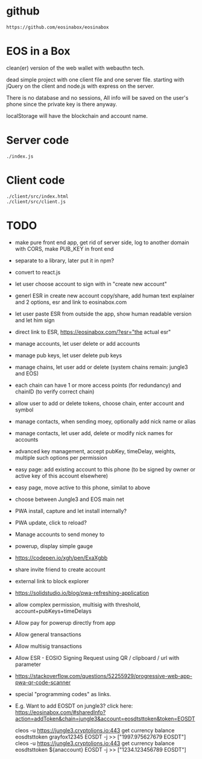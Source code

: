 # github

    https://github.com/eosinabox/eosinabox

# EOS in a Box

clean(er) version of the web wallet with webauthn tech.

dead simple project with one client file and one server file.
starting with jQuery on the client and node.js with express on the server.

There is no database and no sessions, All info will be saved on the user's phone since the private key is there anyway.

localStorage will have the blockchain and account name.

# Server code

    ./index.js

# Client code

    ./client/src/index.html
    ./client/src/client.js

# TODO

 * make pure front end app, get rid of server side, log to another domain with CORS, make PUB_KEY in front end
 * separate to a library, later put it in npm?
 * convert to react.js
 * let user choose account to sign with in "create new account"
 * generl ESR in create new account copy/share, add human text explainer and 2 options, esr and link to eosinabox.com
 * let user paste ESR from outside the app, show human readable version and let him sign
 * direct link to ESR, https://eosinabox.com/?esr="the actual esr"
 * manage accounts, let user delete or add accounts
 * manage pub keys, let user delete pub keys
 * manage chains, let user add or delete (system chains remain: jungle3 and EOS)
 * each chain can have 1 or more access points (for redundancy) and chainID (to verify correct chain)
 * allow user to add or delete tokens, choose chain, enter account and symbol
 * manage contacts, when sending moey, optionally add nick name or alias
 * manage contacts, let user add, delete or modify nick names for accounts
 * advanced key management, accept pubKey, timeDelay, weights, multiple such options per permission
 * easy page: add existing account to this phone (to be signed by owner or active key of this account elsewhere)
 * easy page, move active to this phone, similat to above

 * choose between Jungle3 and EOS main net
 * PWA install, capture and let install internally?
 * PWA update, click to reload?
 * Manage accounts to send money to
 * powerup, display simple gauge
 * https://codepen.io/xgh/pen/ExaXgbb
 * share invite friend to create account
 * external link to block explorer
 * https://solidstudio.io/blog/pwa-refreshing-application
 * allow complex permission, multisig with threshold, account+pubKeys+timeDelays
 * Allow pay for powerup directly from app
 * Allow general transactions
 * Allow multisig transactions
 * Allow ESR - EOSIO Signing Request using QR / clipboard / url with parameter
 * https://stackoverflow.com/questions/52255929/progressive-web-app-pwa-qr-code-scanner
 * special "programming codes" as links.
 * E.g. Want to add EOSDT on jungle3? click here: https://eosinabox.com/#sharedInfo?action=addToken&chain=jungle3&account=eosdtsttoken&token=EOSDT

    cleos -u https://jungle3.cryptolions.io:443 get currency balance eosdtsttoken grayfox12345 EOSDT -j >> ["1997.975627679 EOSDT"]
    cleos -u https://jungle3.cryptolions.io:443 get currency balance eosdtsttoken ${anaccount} EOSDT -j >> ["1234.123456789 EOSDT"]


